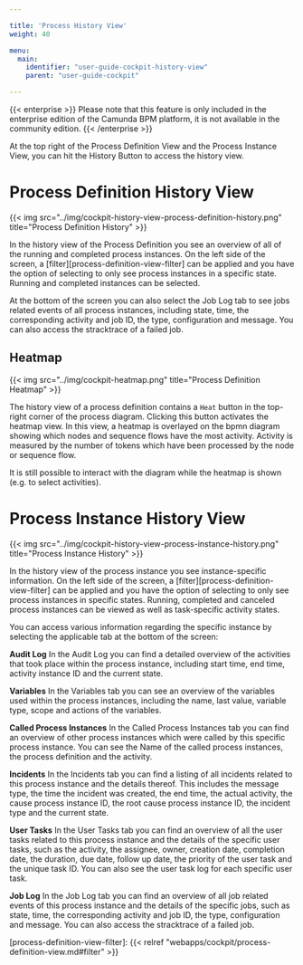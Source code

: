 ```yaml
---

title: 'Process History View'
weight: 40

menu:
  main:
    identifier: "user-guide-cockpit-history-view"
    parent: "user-guide-cockpit"

---
```



{{< enterprise >}}
Please note that this feature is only included in the enterprise edition of the Camunda BPM platform, it is not available in the community edition.
{{< /enterprise >}}

At the top right of the Process Definition View and the Process Instance View, you can hit the History Button to access the history view.


# Process Definition History View

{{< img src="../img/cockpit-history-view-process-definition-history.png" title="Process Definition History" >}}

In the history view of the Process Definition you see an overview of all of the running and completed process instances. On the left side of the screen, a [filter][process-definition-view-filter] can be applied and you have the option of selecting to only see process instances in a specific state. Running and completed instances can be selected.

At the bottom of the screen you can also select the Job Log tab to see jobs related events of all process instances, including state, time, the corresponding activity and job ID, the type, configuration and message. You can also access the stracktrace of a failed job.

## Heatmap

{{< img src="../img/cockpit-heatmap.png" title="Process Definition Heatmap" >}}

The history view of a process definition contains a `Heat` button in the top-right corner of the process diagram. Clicking this button activates the heatmap view. In this view, a heatmap is overlayed on the bpmn diagram showing which nodes and sequence flows have the most activity. Activity is measured by the number of tokens which have been processed by the node or sequence flow.

It is still possible to interact with the diagram while the heatmap is shown (e.g. to select activities).


# Process Instance History View

{{< img src="../img/cockpit-history-view-process-instance-history.png" title="Process Instance History" >}}

In the history view of the process instance you see instance-specific information. On the left side of the screen, a [filter][process-definition-view-filter] can be applied and you have the option of selecting to only see process instances in specific states. Running, completed and canceled process instances can be viewed as well as task-specific activity states.

You can access various information regarding the specific instance by selecting the applicable tab at the bottom of the screen:

**Audit Log**
In the Audit Log you can find a detailed overview of the activities that took place within the process instance, including start time, end time, activity instance ID and the current state.

**Variables**
In the Variables tab you can see an overview of the variables used within the process instances, including the name, last value, variable type, scope and actions of the variables.

**Called Process Instances**
In the Called Process Instances tab you can find an overview of other process instances which were called by this specific process instance. You can see the Name of the called process instances, the process definition and the activity.

**Incidents**
In the Incidents tab you can find a listing of all incidents related to this process instance and the details thereof. This includes the message type, the time the incident was created, the end time, the actual activity, the cause process instance ID, the root cause process instance ID, the incident type and the current state.

**User Tasks**
In the User Tasks tab you can find an overview of all the user tasks related to this process instance and the details of the specific user tasks, such as the activity, the assignee, owner, creation date, completion date, the duration, due date, follow up date, the priority of the user task and the unique task ID. You can also see the user task log for each specific user task.

**Job Log**
In the Job Log tab you can find an overview of all job related events of this process instance and the details of the specific jobs, such as state, time, the corresponding activity and job ID, the type, configuration and message. You can also access the stracktrace of a failed job.


[process-definition-view-filter]: {{< relref "webapps/cockpit/process-definition-view.md#filter" >}}
